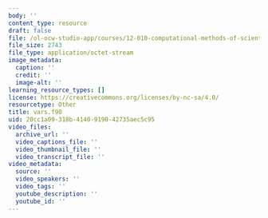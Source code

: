 ```yaml
---
body: ''
content_type: resource
draft: false
file: /ol-ocw-studio-app/courses/12-010-computational-methods-of-scientific-programming-fall-2024/vars.f90
file_size: 2743
file_type: application/octet-stream
image_metadata:
  caption: ''
  credit: ''
  image-alt: ''
learning_resource_types: []
license: https://creativecommons.org/licenses/by-nc-sa/4.0/
resourcetype: Other
title: vars.f90
uid: 20cc1a09-318b-4140-9190-42735aec5c95
video_files:
  archive_url: ''
  video_captions_file: ''
  video_thumbnail_file: ''
  video_transcript_file: ''
video_metadata:
  source: ''
  video_speakers: ''
  video_tags: ''
  youtube_description: ''
  youtube_id: ''
---
```

